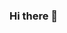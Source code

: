 ### Hi there 👋

<!--
**thanhnchi/thanhnchi** is a ✨ _special_ ✨ repository because its `README.md` (this file) appears on your GitHub profile.

![<Badge Name>](https://img.shields.io/badge/<Badge Text>-<Background Color>?style=for-the-badge&logo=<Icon Name>&logoColor=<Logo Color>)
